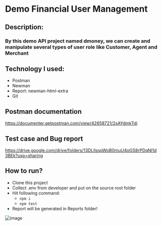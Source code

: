 # Demo Financial User Management
## Description: 
### By this demo API project named dmoney, we can create and manipulate several types of user role like Customer, Agent and Merchant

## Technology I used:
- Postman
- Newman
- Report: newman-html-extra
- Git

## Postman documentation 
https://documenter.getpostman.com/view/42658721/2sAYdmkTdi

## Test case and Bug report
https://drive.google.com/drive/folders/13DLIlsspWoB0muU4oGS8rPDqNl1d3BEk?usp=sharing

## How to run?
- Clone this project
- Collect .env from developer and put on the source root folder
- Hit following command:
  - ``` npm i ```
  - ``` npm test ```
- Report will be generated in Reports folder!

![image](https://github.com/user-attachments/assets/48b34b77-05ab-41ed-82c2-1bdb523d088a)
